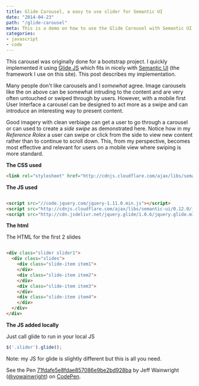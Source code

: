 ```yaml
---
title: Glide Carousel, a easy to use slider for Semantic UI
date: "2014-04-23"
path: "/glide-carousel"
meta: This is a demo on how to use the Glide Carousel with Semantic UI
categories:
- javascript
- code
---
```


This carousel was originally done for a bootstrap project. I quickly implemented it using [Glide JS](http://jedrzejchalubek.com/glide/) which fits in nicely with [Semantic UI](http://semantic-ui.com/) (the framework I use on this site). This post describes my implementation.

Many people don't like carousels and I _somewhat_ agree. Image carousels like the on above can be somewhat intruding to the content and are very often untouched or swiped through by users. However, with a mobile first User Interface a carousel can be designed to act more as a swipe and can introduce an interesting way to present content.

Good imagery with clean verbiage can get a user to go through a carousel or can used to create a _side swipe_ as demonstrated here. Notice how in my _Reference Rolex_ a user can swipe or click from the side to view new content rather than to continue to scroll down. This, from my perspective, becomes most effective and relevant for users on a mobile view where swiping is more standard.

**The CSS used**
```html
<link rel="stylesheet" href="http://cdnjs.cloudflare.com/ajax/libs/semantic-ui/0.12.0/css/semantic.min.css"/>
```

**The JS used**
```html

<script src="//code.jquery.com/jquery-1.11.0.min.js"></script>
<script src="http://cdnjs.cloudflare.com/ajax/libs/semantic-ui/0.12.0/javascript<ntic.min.js"></script>
<script src="http://cdn.jsdelivr.net/jquery.glide/1.0.6/jquery.glide.min.js"></script>

```

**The html**

The HTML for the first 2 slides

```html

<div class="slider slider1">
  <div class="slides">
    <div class="slide-item item1">
    </div>
    <div class="slide-item item2">
    </div>
    <div class="slide-item item3">
    </div>
    <div class="slide-item item4">
    </div>
  </div>
</div>

```

**The JS added locally**

Just call glide to run in your local JS
```javascript
$('.slider').glide();
```

Note: my JS for glide is slightly different but this is all you need.

<div class="code-sample">
    <p styles="min-height: 300px;" data-height="268" data-theme-id="0" data-slug-hash="71fdafe5e8fdae857086e9be2bd928ba" data-default-tab="result" data-user="yowainwright" class='codepen'>See the Pen <a href='http://codepen.io/yowainwright/pen/71fdafe5e8fdae857086e9be2bd928ba/'>71fdafe5e8fdae857086e9be2bd928ba</a> by Jeff Wainwright (<a href='http://codepen.io/yowainwright'>@yowainwright</a>) on <a href='http://codepen.io'>CodePen</a>.</p>
	<script async src="//assets.codepen.io/assets/embed/ei.js"></script>
</div>
